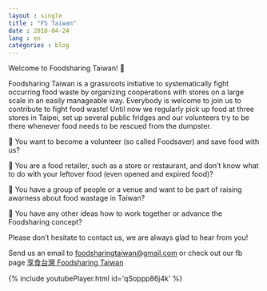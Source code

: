 ```yaml
---
layout : single
title : "FS Taiwan"
date : 2018-04-24
lang : en
categories : blog
---
```


Welcome to Foodsharing Taiwan! 🍑

Foodsharing Taiwan is a grassroots initiative to systematically fight occurring food waste by organizing cooperations with stores on a large scale in an easily manageable way.
Everybody is welcome to join us to contribute to fight food waste!
Until now we regularly pick up food at three stores in Taipei, set up several public fridges and our volunteers try to be there whenever food needs to be rescued from the dumpster.

🍉 You want to become a volunteer (so called Foodsaver) and save food with us?

🍉 You are a food retailer, such as a store or restaurant, and don’t know what to do with your leftover food (even opened and expired food)? 

🍉 You have a group of people or a venue and want to be part of raising awarness about food wastage in Taiwan?

🍉 You have any other ideas how to work together or advance the Foodsharing concept?

Please don’t hesitate to contact us, we are always glad to hear from you! 

Send us an email to foodsharingtaiwan@gmail.com or check out our fb page [享食台灣 Foodsharing Taiwan](https://www.facebook.com/foodsharingtaiwan/)

{% include youtubePlayer.html id='qSoppp86j4k' %}


